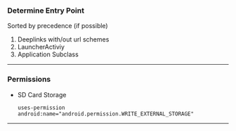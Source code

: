 ### Determine Entry Point
Sorted by precedence (if possible)
1. Deeplinks with/out url schemes
2. LauncherActiviy
3. Application Subclass

***

### Permissions  
- SD Card Storage
	```
	uses-permission android:name="android.permission.WRITE_EXTERNAL_STORAGE"
	```
***
